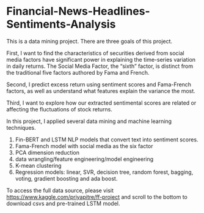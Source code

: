 # Financial-News-Headlines-Sentiments-Analysis

This is a data mining project. There are three goals of this project.

First, I want to find the characteristics of securities derived from social media factors have significant power in explaining the time-series variation in daily returns. The Social Media Factor, the “sixth” factor, is distinct from the traditional five factors authored by Fama and French.

Second, I predict excess return using sentiment scores and Fama-French factors, as well as understand what features explain the variance the most.

Third,  I want to explore how our extracted sentimental scores are related or affecting the fluctuations of stock returns.

In this project, I applied several data mining and machine learning techniques.
1. Fin-BERT and LSTM NLP models that convert text into sentiment scores.
2. Fama-French model with social media as the six factor
3. PCA dimension reduction
4. data wrangling/feature engineering/model engineering
5. K-mean clustering
6. Regression models: linear, SVR, decision tree, random forest, bagging, voting, gradient boosting and ada boost.

To access the full data source, please visit https://www.kaggle.com/priyapitre/ff-project and scroll to the bottom to download csvs and pre-trained LSTM model.


